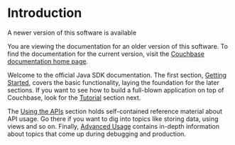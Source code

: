 # Introduction

<div class="notebox warning">
<p>A newer version of this software is available</p>
<p>You are viewing the documentation for an older version of this software. To find the documentation for the current version, visit the <a href="http://docs.couchbase.com">Couchbase documentation home page</a>.</p>
</div>

Welcome to the official Java SDK documentation. The first section, [Getting Started](#getting-started), covers the basic functionality, laying the foundation for the later sections. If you want to see how to build a full-blown application on top of Couchbase, look for the [Tutorial](#tutorial) section next.

The [Using the APIs](#using-the-apis) section holds self-contained reference material about API usage. Go there if you want to dig into topics like storing data, using views and so on. Finally, [Advanced Usage](#advanced-usage) contains in-depth information about topics that come up during debugging and production.